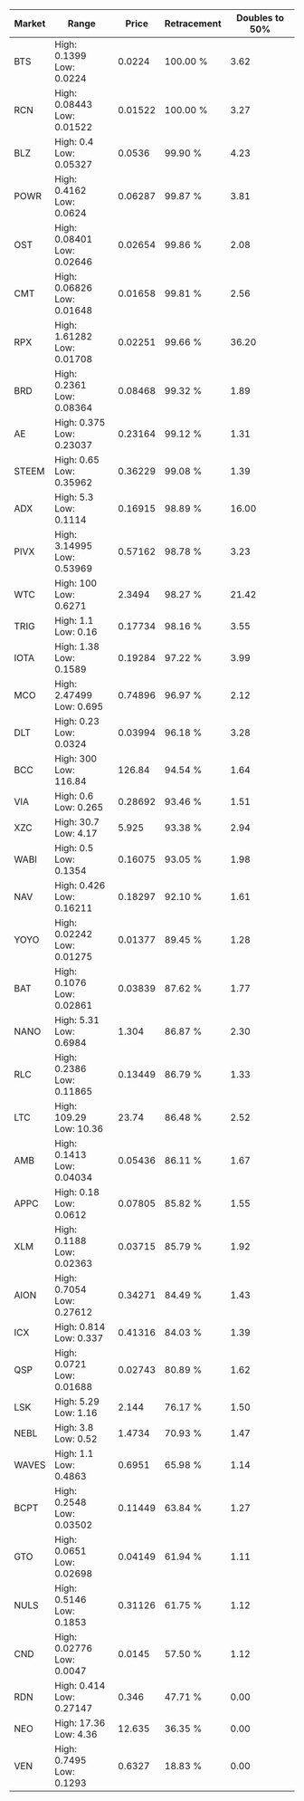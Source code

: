 | Market | Range | Price| Retracement | Doubles to 50% |
| --- | --- | --- | --- | --- |
| BTS | High: 0.1399<br />Low: 0.0224 | 0.0224 | 100.00 % | 3.62 |
| RCN | High: 0.08443<br />Low: 0.01522 | 0.01522 | 100.00 % | 3.27 |
| BLZ | High: 0.4<br />Low: 0.05327 | 0.0536 | 99.90 % | 4.23 |
| POWR | High: 0.4162<br />Low: 0.0624 | 0.06287 | 99.87 % | 3.81 |
| OST | High: 0.08401<br />Low: 0.02646 | 0.02654 | 99.86 % | 2.08 |
| CMT | High: 0.06826<br />Low: 0.01648 | 0.01658 | 99.81 % | 2.56 |
| RPX | High: 1.61282<br />Low: 0.01708 | 0.02251 | 99.66 % | 36.20 |
| BRD | High: 0.2361<br />Low: 0.08364 | 0.08468 | 99.32 % | 1.89 |
| AE | High: 0.375<br />Low: 0.23037 | 0.23164 | 99.12 % | 1.31 |
| STEEM | High: 0.65<br />Low: 0.35962 | 0.36229 | 99.08 % | 1.39 |
| ADX | High: 5.3<br />Low: 0.1114 | 0.16915 | 98.89 % | 16.00 |
| PIVX | High: 3.14995<br />Low: 0.53969 | 0.57162 | 98.78 % | 3.23 |
| WTC | High: 100<br />Low: 0.6271 | 2.3494 | 98.27 % | 21.42 |
| TRIG | High: 1.1<br />Low: 0.16 | 0.17734 | 98.16 % | 3.55 |
| IOTA | High: 1.38<br />Low: 0.1589 | 0.19284 | 97.22 % | 3.99 |
| MCO | High: 2.47499<br />Low: 0.695 | 0.74896 | 96.97 % | 2.12 |
| DLT | High: 0.23<br />Low: 0.0324 | 0.03994 | 96.18 % | 3.28 |
| BCC | High: 300<br />Low: 116.84 | 126.84 | 94.54 % | 1.64 |
| VIA | High: 0.6<br />Low: 0.265 | 0.28692 | 93.46 % | 1.51 |
| XZC | High: 30.7<br />Low: 4.17 | 5.925 | 93.38 % | 2.94 |
| WABI | High: 0.5<br />Low: 0.1354 | 0.16075 | 93.05 % | 1.98 |
| NAV | High: 0.426<br />Low: 0.16211 | 0.18297 | 92.10 % | 1.61 |
| YOYO | High: 0.02242<br />Low: 0.01275 | 0.01377 | 89.45 % | 1.28 |
| BAT | High: 0.1076<br />Low: 0.02861 | 0.03839 | 87.62 % | 1.77 |
| NANO | High: 5.31<br />Low: 0.6984 | 1.304 | 86.87 % | 2.30 |
| RLC | High: 0.2386<br />Low: 0.11865 | 0.13449 | 86.79 % | 1.33 |
| LTC | High: 109.29<br />Low: 10.36 | 23.74 | 86.48 % | 2.52 |
| AMB | High: 0.1413<br />Low: 0.04034 | 0.05436 | 86.11 % | 1.67 |
| APPC | High: 0.18<br />Low: 0.0612 | 0.07805 | 85.82 % | 1.55 |
| XLM | High: 0.1188<br />Low: 0.02363 | 0.03715 | 85.79 % | 1.92 |
| AION | High: 0.7054<br />Low: 0.27612 | 0.34271 | 84.49 % | 1.43 |
| ICX | High: 0.814<br />Low: 0.337 | 0.41316 | 84.03 % | 1.39 |
| QSP | High: 0.0721<br />Low: 0.01688 | 0.02743 | 80.89 % | 1.62 |
| LSK | High: 5.29<br />Low: 1.16 | 2.144 | 76.17 % | 1.50 |
| NEBL | High: 3.8<br />Low: 0.52 | 1.4734 | 70.93 % | 1.47 |
| WAVES | High: 1.1<br />Low: 0.4863 | 0.6951 | 65.98 % | 1.14 |
| BCPT | High: 0.2548<br />Low: 0.03502 | 0.11449 | 63.84 % | 1.27 |
| GTO | High: 0.0651<br />Low: 0.02698 | 0.04149 | 61.94 % | 1.11 |
| NULS | High: 0.5146<br />Low: 0.1853 | 0.31126 | 61.75 % | 1.12 |
| CND | High: 0.02776<br />Low: 0.0047 | 0.0145 | 57.50 % | 1.12 |
| RDN | High: 0.414<br />Low: 0.27147 | 0.346 | 47.71 % | 0.00 |
| NEO | High: 17.36<br />Low: 4.36 | 12.635 | 36.35 % | 0.00 |
| VEN | High: 0.7495<br />Low: 0.1293 | 0.6327 | 18.83 % | 0.00 |
